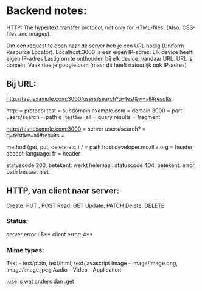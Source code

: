 # Backend notes:

HTTP: The hypertext transfer protocol, not only for HTML-files. (Also: CSS-files and images).


Om een request te doen naar de server heb je een URL nodig (Uniform Resource Locator). Localhost:3000 is een eigen IP-adres.
Elk device heeft eigen IP-adres
Lastig om te onthouden bij elk device, vandaar URL. URL is domein. Vaak doe je google.com (maar dit heeft natuurlijk ook IP-adres)

## Bij URL:
http://test.example.com:3000/users/search?q=test&w=all#results

http: = protocol
test = subdomain
example.com = domain
3000 = port
users/search = path
q=test&w=all = query
results = fragment

http://test.example.com:3000 = server
users/search? =
q=test&w=all#results = 


method (get, put, delete etc.)
/ = path
host:developer.mozilla.org = header
accept-language: fr = header

statuscode 200, betekent: werkt helemaal.
statuscode 404, betekent: error, path bestaat niet.


## HTTP, van client naar server: 
Create: PUT , POST
Read: GET
Update: PATCH
Delete: DELETE

### Status:
server error : 5**
client error: 4**

### Mime types:
Text - text/plain, text/html, text/javascript
Image - image/image.png, image/image.jpeg
Audio - 
Video - 
Application - 


.use is wat anders dan .get

